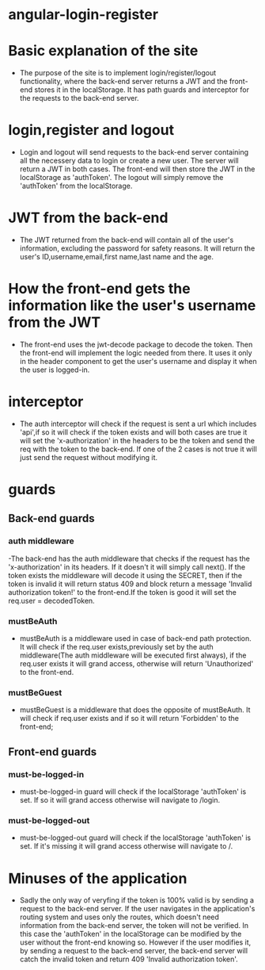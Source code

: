 # angular-login-register

# Basic explanation of the site
- The purpose of the site is to implement login/register/logout functionality, where the back-end server returns a JWT and the front-end stores it in the localStorage. It has path guards and interceptor for the requests to the back-end server.

# login,register and logout
- Login and logout will send requests to the back-end server containing all the necessery data to login or create a new user. The server will return a JWT in both cases. The front-end will then store the JWT in the localStorage as 'authToken'. The logout will simply remove the 'authToken' from the localStorage.

# JWT from the back-end
- The JWT returned from the back-end will contain all of the user's information, excluding the password for safety reasons. It will return the user's ID,username,email,first name,last name and the age.

# How the front-end gets the information like the user's username from the JWT
- The front-end uses the jwt-decode package to decode the token. Then the front-end will implement the logic needed from there. It uses it only in the header component to get the user's username and display it when the user is logged-in.

# interceptor
- The auth interceptor will check if the request is sent a url which includes 'api',if so it will check if the token exists and will both cases are true it will set the 'x-authorization' in the headers to be the token and send the req with the token to the back-end. If one of the 2 cases is not true it will just send the request without modifying it.

# guards
## Back-end guards
### auth middleware
-The back-end has the auth middleware that checks if the request has the 'x-authorization' in its headers. If it doesn't it will simply call next(). If the token exists the middleware will decode it using the SECRET, then if the token is invalid it will return status 409 and block return a message 'Invalid authorization token!' to the front-end.If the token is good it will set the req.user = decodedToken.
### mustBeAuth
- mustBeAuth is a middleware used in case of back-end path protection. It will check if the req.user exists,previously set by the auth middleware(The auth middleware will be executed first always), if the req.user exists it will grand access, otherwise will return 'Unauthorized' to the front-end.
### mustBeGuest
- mustBeGuest is a middleware that does the opposite of mustBeAuth. It will check if req.user exists and if so it will return 'Forbidden' to the front-end;
## Front-end guards
### must-be-logged-in
- must-be-logged-in guard will check if the localStorage 'authToken' is set. If so it will grand access otherwise will navigate to /login.
### must-be-logged-out
- must-be-logged-out guard will check if the localStorage 'authToken' is set. If it's missing it will grand access otherwise will navigate to /.

# Minuses of the application
- Sadly the only way of veryfing if the token is 100% valid is by sending a request to the back-end server. If the user navigates in the application's routing system and uses only the routes, which doesn't need information from the back-end server, the token will not be verified. In this case the 'authToken' in the localStorage can be modified by the user without the front-end knowing so. However if the user modifies it, by sending a request to the back-end server, the back-end server will catch the invalid token and return 409 'Invalid authorization token'.